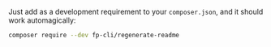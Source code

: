 Just add as a development requirement to your `composer.json`, and it should work automagically:

```BASH
composer require --dev fp-cli/regenerate-readme
```
